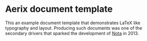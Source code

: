 # Aerix document template

This an example document template that demonstrates LaTeX like typography and layout. Producing such documents was one of the secondary drivers that sparked the development of [Nota](https://github.com/aerix-nl/nota) in 2013.